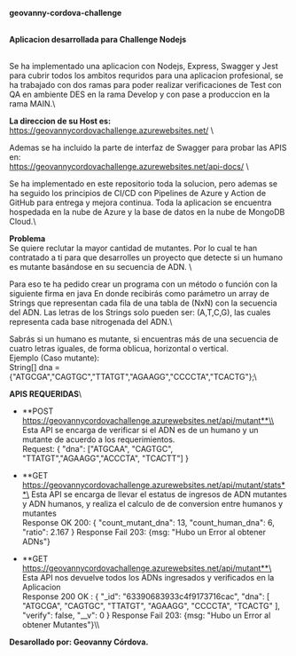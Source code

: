 **geovanny-cordova-challenge**<br><br>

**Aplicacion desarrollada para Challenge Nodejs**<br><br>

Se ha implementado una aplicacion con Nodejs, Express, Swagger y Jest para cubrir todos los
ambitos requridos para una aplicacion profesional, se ha trabajado con dos ramas para poder 
realizar verificaciones de Test con QA en ambiente DES en la rama Develop y con pase a 
produccion en la rama MAIN.\\

**La direccion de su Host es:**\
https://geovannycordovachallenge.azurewebsites.net/  \\

Ademas se ha incluido la parte de interfaz de Swagger para probar las APIS en: \
   https://geovannycordovachallenge.azurewebsites.net/api-docs/ \\

Se ha implementado en este repositorio toda la solucion, pero ademas se ha seguido los
principios de CI/CD con Pipelines de Azure y Action de GitHub para entrega y mejora continua.
Toda la aplicacion se encuentra hospedada en la nube de Azure y la base de datos en la 
nube de MongoDB Cloud.\\

**Problema**\
Se quiere reclutar la mayor cantidad de mutantes. Por lo cual te han
contratado a ti para que desarrolles un proyecto que detecte si un humano es 
mutante basándose en su secuencia de ADN. \\

Para eso te ha pedido crear un programa con un método o función con la siguiente firma en java
En donde recibirás como parámetro un array de Strings que representan cada fila de una tabla de 
(NxN) con la secuencia del ADN. Las letras de los Strings solo pueden ser: (A,T,C,G), las cuales 
representa cada base nitrogenada del ADN.\\

Sabrás si un humano es mutante, si encuentras más de una secuencia de cuatro letras 
iguales, de forma oblicua, horizontal o vertical. \
Ejemplo (Caso mutante):\
String[] dna = {"ATGCGA","CAGTGC","TTATGT","AGAAGG","CCCCTA","TCACTG"};\\

**APIS REQUERIDAS**\\

 - **POST https://geovannycordovachallenge.azurewebsites.net/api/mutant**\\
   Esta API se encarga de verificar si el ADN es de un humano y un mutante de acuerdo a los requerimientos.\
   Request: {
              "dna":  ["ATGCAA", "CAGTGC", "TTATGT","AGAAGG","ACCCTA", "TCACTT"]
            }
 
 - **GET https://geovannycordovachallenge.azurewebsites.net/api/mutant/stats**\
   Esta API se encarga de llevar el estatus de ingresos de ADN mutantes y ADN humanos, y realiza el calculo de 
   de conversion entre humanos y mutantes\
   Response OK 200: {
                        "count_mutant_dna": 13,
                        "count_human_dna": 6,
                        "ratio": 2.167
                    }
   Response Fail 203: {msg: "Hubo un Error al obtener ADNs"}
 
 - **GET https://geovannycordovachallenge.azurewebsites.net/api/mutant**\
 Esta API nos devuelve todos los ADNs ingresados y verificados en la Aplicacion\
   Response 200 OK : {
                        "_id": "63390683933c4f9173716cac",
                        "dna": [
                            "ATGCGA",
                            "CAGTGC",
                            "TTATGT",
                            "AGAAGG",
                            "CCCCTA",
                            "TCACTG"
                        ],
                        "verify": false,
                        "__v": 0
                     }
  Response Fail 203: {msg: "Hubo un Error al obtener Mutantes"}\\\
 
 
**Desarollado por: Geovanny Córdova.**
